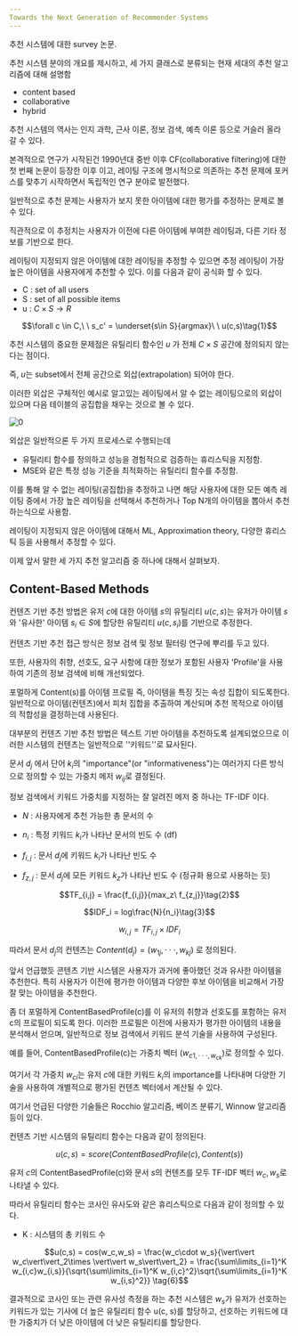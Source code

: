 ```yaml
---
Towards the Next Generation of Recommender Systems
---
```




추천 시스템에 대한 survey 논문.

추천 시스템 분야의 개요를 제시하고, 세 가지 클래스로 분류되는 현재 세대의 추천 알고리즘에 대해 설명함

- content based 
- collaborative
- hybrid



추천 시스템의 역사는 인지 과학, 근사 이론, 정보 검색, 예측 이론 등으로 거슬러 올라 갈 수 있다.

본격적으로 연구가 시작된건 1990년대 중반 이후 CF(collaborative filtering)에 대한 첫 번째 논문이 등장한 이후 이고, 레이팅 구조에 명시적으로 의존하는 추천 문제에 포커스를 맞추기 시작하면서 독립적인 연구 분야로 발전했다.

일반적으로 추천 문제는 사용자가 보지 못한 아이템에 대한 평가를 추정하는 문제로 볼 수 있다.

직관적으로 이 추정치는 사용자가 이전에 다른 아이템에 부여한 레이팅과, 다른 기타 정보를 기반으로 한다.

레이팅이 지정되지 않은 아이템에 대한 레이팅을 추정할 수 있으면 추정 레이팅이 가장 높은 아이템을 사용자에게 추천할 수 있다. 이를 다음과 같이 공식화 할 수 있다.

- C : set of all users
- S : set of all possible items
- u : $C \times S \rightarrow R$

$$\forall c \in C,\ \  s_c' = \underset{s\in S}{argmax}\ \ u(c,s)\tag{1}$$

추천 시스템의 중요한 문제점은 유틸리티 함수인 $u$ 가 전체 $C\times S$ 공간에 정의되지 않는다는 점이다. 

즉, $u$는 subset에서 전체 공간으로 외삽(extrapolation) 되어야 한다.

이러한 외삽은 구체적인 예시로 알고있는 레이팅에서 알 수 없는 레이팅으로의 외삽이 있으며 다음 테이블의 공집합을 채우는 것으로 볼 수 있다.

![0](C:\Users\user\Desktop\rs_survey\0.PNG)

외삽은 일반적으론 두 가지 프로세스로 수행되는데

- 유틸리티 함수를 정의하고 성능을 경험적으로 검증하는 휴리스틱을 지정함.
- MSE와 같은 특정 성능 기준을 최적화하는 유틸리티 함수를 추정함.

이를 통해 알 수 없는 레이팅(공집합)을 추정하고 나면 해당 사용자에 대한 모든 예측 레이팅 중에서 가장 높은 레이팅을 선택해서 추천하거나 Top N개의 아이템을 뽑아서 추천하는식으로 사용함.



레이팅이 지정되지 않은 아이템에 대해서 ML, Approximation theory, 다양한 휴리스틱  등을 사용해서 추정할 수 있다.

이제 앞서 말한 세 가지 추천 알고리즘 중 하나에 대해서 살펴보자.



## Content-Based Methods

컨텐츠 기반 추천 방법은 유저 $c$에 대한 아이템 $s$의 유틸리티 $u(c,s)$는 유저가 아이템 $s$와 '유사한' 아이템 $s_i \in S$에 할당한 유틸리티 $u(c, s_i)$를 기반으로 추정한다.

컨텐츠 기반 추천 접근 방식은 정보 검색 및 정보 필터링 연구에 뿌리를 두고 있다. 

또한, 사용자의 취향, 선호도, 요구 사항에 대한 정보가 포함된 사용자 'Profile'을 사용하여 기존의 정보 검색에 비해 개선되었다.

포멀하게 Content(s)를 아이템 프로필 즉, 아이템을 특징 짓는 속성 집합이 되도록한다. 일반적으로 아이템(컨텐츠)에서 피처 집합을 추출하여 계산되며 추천 목적으로 아이템의 적합성을 결정하는데 사용된다.

대부분의 컨텐츠 기반 추천 방법은 텍스트 기반 아이템을 추천하도록 설계되었으므로 이러한 시스템의 컨텐츠는 일반적으로 ''키워드''로 묘사된다.

문서 $d_j$ 에서 단어 $k_i$의 "importance"(or "informativeness")는 여러가지 다른 방식으로 정의할 수 있는 가중치 메저 $w_{ij}$로 결정된다.

정보 검색에서 키워드 가중치를 지정하는 잘 알려진 메저 중 하나는 TF-IDF 이다.

- $N$ : 사용자에게 추천 가능한 총 문서의 수
- $n_i$ : 특정 키워드 $k_i$가 나타난 문서의 빈도 수 (df)

- $f_{i,j}$ : 문서 $d_j$에 키워드 $k_i$가 나타난 빈도 수
- $f_{z,j}$ : 문서 $d_j$에  모든 키워드 $k_z$가 나타난 빈도 수 (정규화 용으로 사용하는 듯)

$$TF_{i,j} = \frac{f_{i,j}}{max_z\ f_{z,j}}\tag{2}$$

$$IDF_i = log\frac{N}{n_i}\tag{3}$$

$$w_{i,j} = TF_{i,j} \times IDF_i\tag{4}$$

따라서 문서 $d_j$의 컨텐츠는 $Content(d_j) = (w_{1j}, \cdot\cdot\cdot ,w_{kj})$ 로 정의된다.

앞서 언급했듯 콘텐츠 기반 시스템은 사용자가 과거에 좋아했던 것과 유사한 아이템을 추천한다. 특히 사용자가 이전에 평가한 아이템과 다양한 후보 아이템을 비교해서 가장 잘 맞는 아이템을 추천한다.

좀 더 포멀하게 ContentBasedProfile(c)를 이 유저의 취향과 선호도를 포함하는 유저 c의 프로필이 되도록 한다. 이러한 프로필은 이전에 사용자가 평가한 아이템의 내용을 분석해서 얻으며, 일반적으로 정보 검색에서 키워드 분석 기술을 사용하여 구성된다.

예를 들어, ContentBasedProfile(c)는 가중치 벡터 $(w_{c1,\cdot\cdot\cdot, w_{ck}})$로 정의할 수 있다.

여기서 각 가중치 $w_{ci}$는 유저 $c$에 대한 키워드 $k_i$의 importance를 나타내며 다양한 기술을 사용하여 개별적으로 평가된 컨텐츠 벡터에서 계산될 수 있다.

여기서 언급된 다양한 기술들은 Rocchio 알고리즘, 베이즈 분류기, Winnow 알고리즘 등이 있다.

컨텐츠 기반 시스템의 유틸리티 함수는 다음과 같이 정의된다.

$$u(c,s) = score(ContentBasedProfile(c), Content(s)) \tag{5}$$

유저 $c$의 ContentBasedProfile(c)와 문서 $s$의 컨텐츠를 모두 TF-IDF 벡터 $w_c, w_s$로 나타낼 수 있다.

따라서 유틸리티 함수는 코사인 유사도와 같은 휴리스틱으로 다음과 같이 정의할 수 있다.

- K : 시스템의 총 키워드 수

$$u(c,s) = cos(w_c,w_s) = \frac{w_c\cdot w_s}{\vert\vert w_c\vert\vert_2\times \vert\vert w_s\vert\vert_2} = \frac{\sum\limits_{i=1}^K w_{i,c}w_{i,s}}{\sqrt{\sum\limits_{i=1}^K w_{i,c}^2}\sqrt{\sum\limits_{i=1}^K w_{i,s}^2}} \tag{6}$$

결과적으로 코사인 또는 관련 유사성 측정을 하는 추천 시스템은 $w_s$가 유저가 선호하는 키워드가 있는 기사에 더 높은 유틸리티 함수 u(c, s)를 할당하고, 선호하는 키워드에 대한 가중치가 더 낮은 아이템에 더 낮은 유틸리티를 할당한다.

